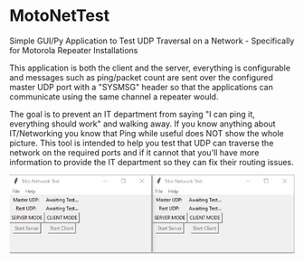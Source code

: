 # MotoNetTest
Simple GUI/Py Application to Test UDP Traversal on a Network - Specifically for Motorola Repeater Installations

This application is both the client and the server, everything is configurable and messages such as ping/packet count are sent over the configured master UDP port with a "SYSMSG" header so that the applications can communicate using the same channel a repeater would.

The goal is to prevent an IT department from saying "I can ping it, everything should work" and walking away. If you know anything about IT/Networking you know that Ping while useful does NOT show the whole picture. This tool is intended to help you test that UDP can traverse the network on the required ports and if it cannot that you'll have more information to provide the IT department so they can fix their routing issues.

![Function Example GIF](https://github.com/KR0SIV/MotoNetTest/blob/main/1-Working-10pkts.gif?raw=true)
